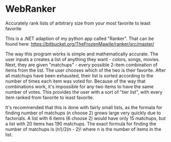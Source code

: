 # WebRanker
Accurately rank lists of arbitrary size from your most favorite to least favorite

This is a .NET adaption of my python app called "Ranker". That can be found
here: https://bitbucket.org/TheFrozenMawile/ranker/src/master/

The way this program works is simple and mathematically accurate. The user inputs
a creates a list of anything they want - colors, songs, movies. Next, they are
given "matchups" - every possible 2-item combination of items from the list.
The user chooses which of the two is their favorite. After all matchups have
been exhausted, their list is sorted according to the number of times each item
was voted for. Because of the way that combinations work, it's impossible for
any two items to have the same number of votes. This provides the user with a
sort of "tier list", with every item ranked from favorite to least favorite.

It's recommended that this is done with fairly small lists, as the formala for
finding number of matchups (n choose 2) grows large very quickly due to factorials.
A list with 6 items (6 choose 2) would have only 15 matchups, but a list with
20 items has 190 matchups. The exact formula for finding the number of matchups
is (n!)/2(n - 2)! where n is the number of items in the list.
